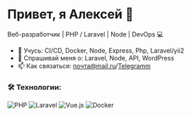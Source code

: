 # Привет, я Алексей 👋
Веб-разработчик | PHP / Laravel | Node | DevOps 💻

- 🌱 Учусь: CI/CD, Docker, Node, Express, Php, Laravel/yii2
- 💬 Спрашивай меня о: Laravel, Node, API, WordPress
- 📫 Как связаться: [почта@mail.ru](mailto:oceanfluddy@gmail.com)/[Telegramm](https://t.me/psyhomod)

### 🛠 Технологии:
![PHP](https://img.shields.io/badge/-PHP-777?style=flat&logo=php)
![Laravel](https://img.shields.io/badge/-Laravel-red?style=flat&logo=laravel)
![Vue.js](https://img.shields.io/badge/-Vue.js-41B883?style=flat&logo=vue.js)
![Docker](https://img.shields.io/badge/-Docker-2496ED?style=flat&logo=docker)
